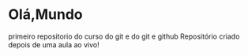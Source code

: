 # Olá,Mundo
 primeiro repositorio do curso do git e do git e github
Repositório criado depois de uma aula ao vivo!